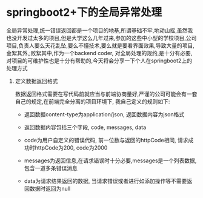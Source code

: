 # springboot2+下的全局异常处理

全局异常处理,统一错误返回都是一个项目的地基,所谓基础不牢,地动山摇,虽然我也没开发过太多的项目,但是大学这么几年过来,参加的这些中小型的学校项目,公司项目,负责人要么天花乱坠,要么不懂技术,要么就是要看界面效果,导致大量的项目,金絮其外,;败絮其中,作为一个backend coder, 对全局处理的规约,是十分有必要,对项目的可维护性也是十分有帮助的,今天将会分享一下个人在springboot2上的处理方式

1. 定义数据返回格式

   数据返回格式需要在写代码前就应当与前端协商量好,严谨的公司可能会有一套自己的规定,在前端完全分离的项目环境下, 我自己定义的规则如下:

   - 返回数据content-type为application/json, 返回数据内容为json格式

   - 返回数据内容包括三个字段, code, messages, data

   - code为用户自定义的错误代码, 前一位数与返回的httpCode相同, 请求成功时httpCode为200, code为2000

   - messages为返回信息,在请求错误时十分必要,messages是一个列表数据,包含一道多条错误消息

   - data为请求结果返回的数据, 当请求错误或者进行如添加操作等不需要返回数据时返回为null

     

